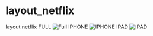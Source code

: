 # layout_netflix
layout netflix
FULL
![Full](https://user-images.githubusercontent.com/78644329/109191187-aa2e3a00-7774-11eb-8a43-7cfbb47c396a.png)
IPHONE
![IPHONE](https://user-images.githubusercontent.com/78644329/109190992-73582400-7774-11eb-8bfe-f53d202b19c5.png)
IPAD
![IPAD](https://user-images.githubusercontent.com/78644329/109191015-7a7f3200-7774-11eb-9042-96a64948fedc.png)


